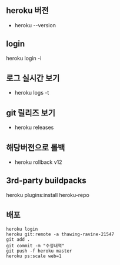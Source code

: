 ## heroku 버전
- heroku --version

## login
heroku login -i

## 로그 실시간 보기
- heroku logs -t

## git 릴리즈 보기
- heroku releases

## 해당버전으로 롤백
- heroku rollback v12

## 3rd-party buildpacks
heroku plugins:install heroku-repo

## 배포
```
heroku login
heroku git:remote -a thawing-ravine-21547
git add .
git commit -m "수정내역"
git push -f heroku master
heroku ps:scale web=1
```

